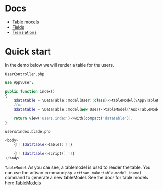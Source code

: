 # Docs
* [Table models](https://singlequote.github.io/Laravel-datatables/table-models)
* [Fields](https://singlequote.github.io/Laravel-datatables/fields)
* [Translations](https://singlequote.github.io/Laravel-datatables/translations)

# Quick start
In the demo below we will render a table for the users. 

`UserController.php`
```php
use App\User;

public function index()
{
    $datatable = \DataTable::model(User::class)->tableModel(\App\TableModels\Users::class);
    //or
    $datatable = \DataTable::model(new User)->tableModel(\App\TableModels\Users::class);
    
    return view('users.index')->with(compact('datatable'));
}
```

`users/index.blade.php`
```php
<body>
    {!! $datatable->table() !!}
    
    {!! $datatable->script() !!}
</body>
```

`TableModel`
As you can see, a tablemodel is used to render the table. You can use the artisan command `php artisan make:table-model {name}` command to generate a new tableModel. See the docs for table models here [TableModels](https://singlequote.github.io/Laravel-datatables/table-models)
